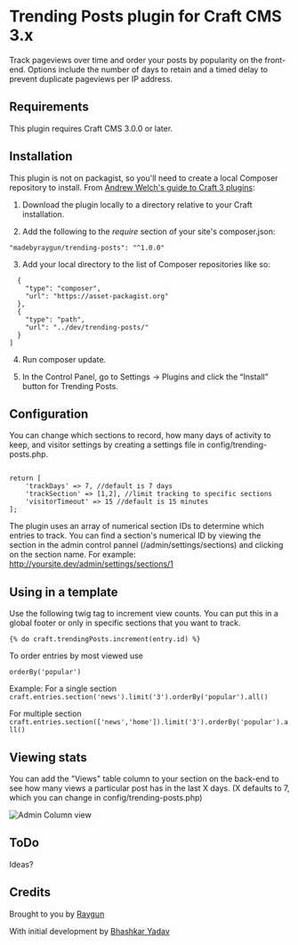 # Trending Posts plugin for Craft CMS 3.x

Track pageviews over time and order your posts by popularity on the front-end. Options include the number of days to retain and a timed delay to prevent duplicate pageviews per IP address.

## Requirements

This plugin requires Craft CMS 3.0.0 or later.

## Installation

This plugin is not on packagist, so you'll need to create a local Composer repository to install. From [Andrew Welch's guide to Craft 3 plugins](https://nystudio107.com/blog/so-you-wanna-make-a-craft-3-plugin):

1. Download the plugin locally to a directory relative to your Craft installation. 

2. Add the following to the *require* section of your site's composer.json:

`"madebyraygun/trending-posts": "^1.0.0"`

3. Add your local directory to the list of Composer repositories like so:

```"repositories": [
  {
    "type": "composer",
    "url": "https://asset-packagist.org"
  },
  {
    "type": "path",
    "url": "../dev/trending-posts/"
  }
]
```

4. Run composer update.

5. In the Control Panel, go to Settings → Plugins and click the “Install” button for Trending Posts.

## Configuration

You can change which sections to record, how many days of activity to keep, and visitor settings by creating a settings file in config/trending-posts.php. 

```<?php

return [
    'trackDays' => 7, //default is 7 days
    'trackSection' => [1,2], //limit tracking to specific sections
    'visitorTimeout' => 15 //default is 15 minutes
];
```

The plugin uses an array of numerical section IDs to determine which entries to track. You can find a section's numerical ID by viewing the section in the admin control pannel (/admin/settings/sections) and clicking on the section name. For example: http://yoursite.dev/admin/settings/sections/1

## Using in a template

Use the following twig tag to increment view counts. You can put this in a global footer or only in specific sections that you want to track.

`{% do craft.trendingPosts.increment(entry.id) %}`

To order entries by most viewed use

`orderBy('popular')`

Example:
For a single section
`craft.entries.section('news').limit('3').orderBy('popular').all()`

For multiple section
`craft.entries.section(['news','home']).limit('3').orderBy('popular').all()`

## Viewing stats

You can add the "Views" table column to your section on the back-end to see how many views a particular post has in the last X days. (X defaults to 7, which you can change in config/trending-posts.php)

![Admin Column view](https://madebyraygun.com/media/trending-posts-admin-column.jpg)


## ToDo
Ideas?

## Credits

Brought to you by [Raygun](https://madebyraygun.com)

With initial development by [Bhashkar Yadav](http://sidd3.com)
